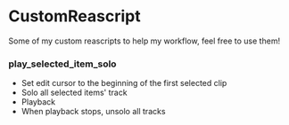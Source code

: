 # CustomReascript
Some of my custom reascripts to help my workflow, feel free to use them!

### play_selected_item_solo
* Set edit cursor to the beginning of the first selected clip
* Solo all selected items' track
* Playback
* When playback stops, unsolo all tracks
